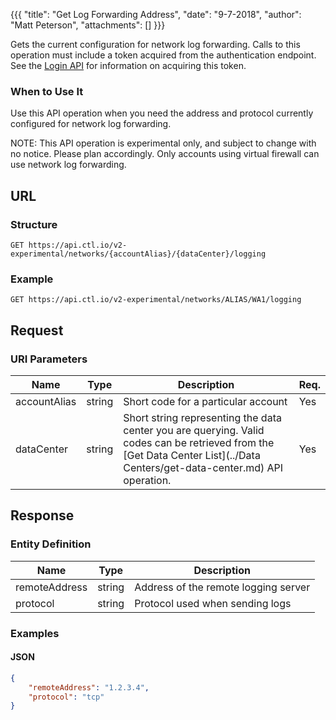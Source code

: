 {{{
  "title": "Get Log Forwarding Address",
  "date": "9-7-2018",
  "author": "Matt Peterson",
  "attachments": []
}}}

Gets the current configuration for network log forwarding. Calls to this operation must include a token acquired from the authentication endpoint. See the [Login API](../Authentication/login.md) for information on acquiring this token.

### When to Use It

Use this API operation when you need the address and protocol currently configured for network log forwarding.

  NOTE: This API operation is experimental only, and subject to change with no notice. Please plan accordingly. Only accounts using virtual firewall can use network log forwarding.

## URL

### Structure

    GET https://api.ctl.io/v2-experimental/networks/{accountAlias}/{dataCenter}/logging

### Example

    GET https://api.ctl.io/v2-experimental/networks/ALIAS/WA1/logging

## Request

### URI Parameters

| Name | Type | Description | Req. |
| --- | --- | --- | --- |
| accountAlias | string | Short code for a particular account | Yes |
| dataCenter | string | Short string representing the data center you are querying. Valid codes can be retrieved from the [Get Data Center List](../Data Centers/get-data-center.md) API operation. | Yes |

## Response

### Entity Definition

| Name | Type | Description |
| --- | --- | --- |
| remoteAddress | string | Address of the remote logging server |
| protocol | string | Protocol used when sending logs |

### Examples

#### JSON
```json
{
    "remoteAddress": "1.2.3.4",
    "protocol": "tcp"
}
```
